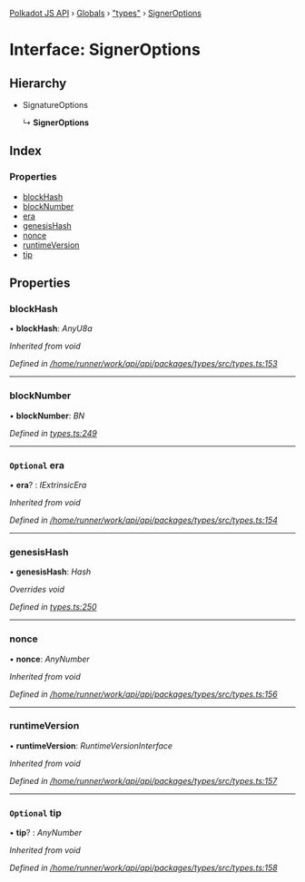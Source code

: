 [Polkadot JS API](../README.md) › [Globals](../globals.md) › ["types"](../modules/_types_.md) › [SignerOptions](_types_.signeroptions.md)

# Interface: SignerOptions

## Hierarchy

* SignatureOptions

  ↳ **SignerOptions**

## Index

### Properties

* [blockHash](_types_.signeroptions.md#blockhash)
* [blockNumber](_types_.signeroptions.md#blocknumber)
* [era](_types_.signeroptions.md#optional-era)
* [genesisHash](_types_.signeroptions.md#genesishash)
* [nonce](_types_.signeroptions.md#nonce)
* [runtimeVersion](_types_.signeroptions.md#runtimeversion)
* [tip](_types_.signeroptions.md#optional-tip)

## Properties

###  blockHash

• **blockHash**: *AnyU8a*

*Inherited from void*

*Defined in [/home/runner/work/api/api/packages/types/src/types.ts:153](https://github.com/polkadot-js/api/blob/fb4c840549/packages/types/src/types.ts#L153)*

___

###  blockNumber

• **blockNumber**: *BN*

*Defined in [types.ts:249](https://github.com/polkadot-js/api/blob/fb4c840549/packages/api/src/types.ts#L249)*

___

### `Optional` era

• **era**? : *IExtrinsicEra*

*Inherited from void*

*Defined in [/home/runner/work/api/api/packages/types/src/types.ts:154](https://github.com/polkadot-js/api/blob/fb4c840549/packages/types/src/types.ts#L154)*

___

###  genesisHash

• **genesisHash**: *Hash*

*Overrides void*

*Defined in [types.ts:250](https://github.com/polkadot-js/api/blob/fb4c840549/packages/api/src/types.ts#L250)*

___

###  nonce

• **nonce**: *AnyNumber*

*Inherited from void*

*Defined in [/home/runner/work/api/api/packages/types/src/types.ts:156](https://github.com/polkadot-js/api/blob/fb4c840549/packages/types/src/types.ts#L156)*

___

###  runtimeVersion

• **runtimeVersion**: *RuntimeVersionInterface*

*Inherited from void*

*Defined in [/home/runner/work/api/api/packages/types/src/types.ts:157](https://github.com/polkadot-js/api/blob/fb4c840549/packages/types/src/types.ts#L157)*

___

### `Optional` tip

• **tip**? : *AnyNumber*

*Inherited from void*

*Defined in [/home/runner/work/api/api/packages/types/src/types.ts:158](https://github.com/polkadot-js/api/blob/fb4c840549/packages/types/src/types.ts#L158)*
